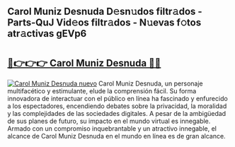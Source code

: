 ## Carol Muniz Desnuda D𝚎sn𝚞dos filtr𝚊dos - Parts-QuJ Vid𝚎os filtr𝚊dos - N𝚞evas f𝚘tos atr𝚊ctivas gEVp6

# <h2><a href="http://mb6vfnd.tromn.icu/?c=Carol+Muniz+Desnuda">🔗👉👉👉 Carol Muniz Desnuda 🔗🔗</a></h2>

[![Carol Muniz Desnuda nuevo](https://i.imgur.com/pEAQMta.gif)](http://mb6vfnd.tromn.icu/?c=Carol+Muniz+Desnuda)
Carol Muniz Desnuda, un personaje multifacético y estimulante, elude la comprensión fácil. Su forma innovadora de interactuar con el público en línea ha fascinado y enfurecido a los espectadores, encendiendo debates sobre la privacidad, la moralidad y las complejidades de las sociedades digitales. A pesar de la ambigüedad de sus planes de futuro, su impacto en el mundo virtual es innegable. Armado con un compromiso inquebrantable y un atractivo innegable, el alcance de Carol Muniz Desnuda en el mundo en línea es de gran alcance.
